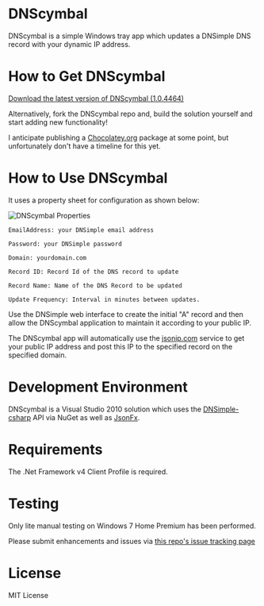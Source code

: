 DNScymbal
=========
DNScymbal is a simple Windows tray app which updates a DNSimple DNS record with your dynamic IP address. 

How to Get DNScymbal
====================
[Download the latest version of DNScymbal (1.0.4464)](http://www.dittenhafer.net/DNScymbal/DNScymbalSetup.msi)

Alternatively, fork the DNScymbal repo and, build the solution yourself and start adding new functionality! 

I anticipate publishing a [Chocolatey.org](http://chocolatey.org/) package at some point, but unfortunately don't have a timeline for this yet.

How to Use DNScymbal
====================
It uses a property sheet for configuration as shown below:

![DNScymbal Properties](/dwdii/DNScymbal/blob/master/readme/DnsCymbalProperties.png?raw=true "DNScymbal Properties")

    EmailAddress: your DNSimple email address

    Password: your DNSimple password

    Domain: yourdomain.com

    Record ID: Record Id of the DNS record to update

    Record Name: Name of the DNS Record to be updated

    Update Frequency: Interval in minutes between updates.

Use the DNSimple web interface to create the initial "A" record and then allow the DNScymbal application to maintain it according to your public IP.

The DNScymbal app will automatically use the [jsonip.com](http://jsonip.com/) service to get your public IP address
and post this IP to the specified record on the specified domain.

Development Environment
=======================
DNScymbal is a Visual Studio 2010 solution which uses the [DNSimple-csharp](https://github.com/anderly/dnsimple-csharp) API via NuGet 
as well as [JsonFx](https://github.com/jsonfx/jsonfx).

Requirements
============
The .Net Framework v4 Client Profile is required.

Testing
=======
Only lite manual testing on Windows 7 Home Premium has been performed. 

Please submit enhancements and issues via [this repo's issue tracking page](https://github.com/dwdii/DNScymbal/issues)

License
=======
MIT License


